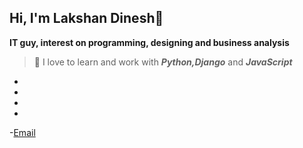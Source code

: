 ## Hi, I'm Lakshan Dinesh👋
**IT guy, interest on programming, designing and business analysis**
>🌱 I love to learn and work with ***Python,Django*** and ***JavaScript***
-
-
-
-
-[Email](lakshandinesh90@gmail.com)


<!--
**LakshanDinesh/LakshanDinesh** is a ✨ _special_ ✨ repository because its `README.md` (this file) appears on your GitHub profile.

Here are some ideas to get you started:

- 🔭 I’m currently working on ...
-🌱 I’m currently learning ...
- 👯 I’m looking to collaborate on ...
- 🤔 I’m looking for help with ...
- 💬 Ask me about ...
- 📫 How to reach me: ...
- 😄 Pronouns: ...
- ⚡ Fun fact: ...
-->
